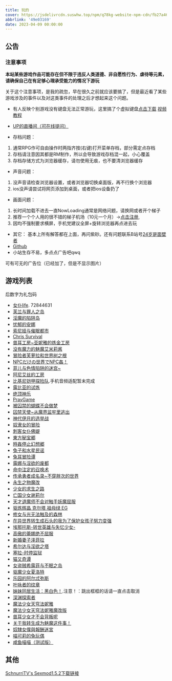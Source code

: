 ```yaml
---
title: 玩的
cover: https://jsdelivrcdn.suswhw.top/npm/q78kg-website-npm-cdn/fb27a46f-58f3-4c40-ba84-fdf9cf8ac528.jpg
abbrlink: '49e03169'
date: 2023-04-09 00:00:00
---
```


## 公告

### 注意事项

**本站某些游戏作品可能存在但不限于违反人类道德、非自愿性行为、虐待等元素，请确保自己在有足够心理承受能力的情况下游玩**

关于这个注意事项，是我的疏忽，早在很久之前就应该要搞了，但是最近看了某些游戏涉及的事件以及对这类事件的处理之后才想起来这个问题。

*  有人反映个别游戏没有键盘无法正常游玩，这里搞了个虚拟键盘[点击下载](https://wwm.lanzouy.com/ix1TA09muc9i) [视频教程](https://www.bilibili.com/video/BV1rY4y1c7gF?spm_id_from=333.999.list.card_archive.click&vd_source=801795c39b69f97463626c47636619c6)

*  [UP的直播间（可在线提问）](https://live.bilibili.com/h5/25002061)
*  存档问题：
1. 通常RPG作可自由操作时两指齐按(右键)打开菜单存档，部分需定点存档
2. 存档请注意因其都是RM制作，所以会导致游戏存档混一起，小心覆盖
3. 存档存储方式为浏览器缓存，请勿使用无痕，也不要清浏览器缓存

* 声音问题：
1. 没声音请检查浏览器设置，或者浏览器切换桌面版，再不行换个浏览器
2. ios没声请尝试将网页添加到桌面，或者把ios设备扔了

* 画面问题：
1. 长时间加载不进去一直NowLoading通常是网络问题，请换网或者开个梯子
2. 推荐一个个人用的很不错的梯子机场（10元一个月）→[点击注册](https://www.efcloud.net/#/register?code=51iZI5KU),
3. 因均不强制要求横屏，手机党建议全屏+旋转浏览器再点进去玩

* 其它：
基本上所有解答都在上面，再问紫砂。还有问题联系B站号[24岁是面壁者](https://space.bilibili.com/383769313/)
*  [Github](https://github.com/amemei-list)
*  小站生存不易，多点点广告吧qwq
<a class="tbaru">
   <script type="text/javascript">
   var uid = '460256';
   var wid = '701228';
   var pop_tag = document.createElement('script');pop_tag.src='//cdn.popcash.net/show.js';document.body.appendChild(pop_tag);
   pop_tag.onerror = function() {pop_tag = document.createElement('script');pop_tag.src='//cdn2.popcash.net/show.js';document.body.appendChild(pop_tag)};
</script>
   可有可无的广告位（已经加了，但是不显示图片）
</a>

## 游戏列表

后数字为礼包码

*  [女仆life](https://amemei-lists.github.io/MaidLife/). 72844631
*  [芙兰与罪人之岛](https://amemei-lists.github.io/FuranToZaininNoSima/index.html)
*  [淫魔的陷阱岛](https://amemei-lists.github.io/TrapIsland/index.html)
*  [忧郁的安娜](https://amemei-lists.github.io/melancholianna/index.html)
*  [索尼娅与催眠都市](https://amemei-lists.github.io/HypnoticCity/index.html)
*  [Chris Survival](https://amemei-lists.github.io/ChrisSurvival/index.html)
*  [兽耳工房~亚妮雅的炼金工房](https://amemei-lists.github.io/AnimalEarWorkshop/index.html)
*  [没有魔力的魅魔艾米莉酱](https://amemei-lists.github.io/Emily/index.html)
*  [冒险者芙萝拉和世界树之根](https://amemei-lists.github.io/Yggdrasill/index.html)
*  [NPCだけの世界でNPC姦！](https://amemei-lists.github.io/NPC/index.html)
*  [菲儿与色情陷阱的迷宫~](https://amemei-lists.github.io/GUARDIANSTRAP/index.html)
*  [阿尼艾丝的工房](https://amemei-lists.github.io/Anies/index.html)
*  [比基尼铠甲探险队](https://amemei-lists.github.io/BikiniArmor/index.html).手机音频适配暂未完成
*  [露比亚的试炼](https://amemei-lists.github.io/Rubia/index.html)
*  [绝顶神乐](https://amemei-lists.github.io/Kagura/)
*  [PrayGame](https://amemei-lists.github.io/PrayGame/)
*  [被囚禁的蝴蝶不会做梦](https://amemei-lists.github.io/butterfly/)
*  [囚禁天使~从魔界监牢里逃出](https://amemei-lists.github.io/ImprisonedAngel/)
*  [神代伊月的选举战](https://amemei-lists.github.io/Electoralwarfare/)
*  [奴隶女的冒险](https://amemei-lists.github.io/slave/)
*  [刺客女仆佛媞](https://amemei-lists.github.io/Assassinmaid/)
*  [東方秘宝郷](https://amemei-lists.github.io/SecretTreasureTownship/)
*  [時姦停止幻想郷](https://amemei-lists.github.io/THEWorld/)
*  [兔子和水星民谣](https://amemei-lists.github.io/MECHANICA)
*  [兔耳冒险谭](https://amemei-lists.github.io/TRMXT)
*  [露娜与淫欲的废都](https://amemei-lists.github.io/LNYYYDFD)
*  [命中注定的召唤术](https://amemei-lists.github.io/MZZDDZHS)
*  [传承勇者成名录~不穿胖次的世界](https://amemei-lists.github.io/CCYZCMLBCPCDSJ)
*  [永生之物魔改](https://amemei-lists.github.io/Ambrosia/)
*  [少女的求生之路](https://amemei-lists.github.io/SNDQSZL)
*  [亡国少女谢莉尔](https://amemei-lists.github.io/Belial-Red)
*  [天才退魔师不会对触手妖魔屈服](https://amemei-lists.github.io/TCTMSBHDCSYMQF)
*  [驱炼辉晶 克尔塔 祖母绿 EG](https://amemei-lists.github.io/QLHJKRTZMLEG)
*  [修女与光无法触及的森林](https://amemei-lists.github.io/XNYGWFCJDSL/)
*  [在异世界转生成石头的我为了保护女孩子努力变强](https://amemei-lists.github.io/ZYSJZSWSTDWWLBHNHZNLBQ/)
*  [埃那托斯-转世英雄与失忆少女-](https://amemei-lists.github.io/Enatus-Radi/)
*  [高傲的蕾娜绝不屈服](https://amemei-lists.github.io/GADLNJBQF/)
*  [新婚妻子泽菲拉](https://amemei-lists.github.io/Zefira/)
*  [希尔达与淫欲之塔](https://amemei-lists.github.io/XEDYYYZT/)
*  [塞拉-时停监狱](https://amemei-lists.github.io/SLSTJY/)
*  [猫又奇谭](https://amemei-lists.github.io/MYQT/)
*  [女盗贼希露菲与不眠之岛](https://amemei-lists.github.io/Sylphy-and-the-Sleepless-Island/)
*  [驱魔少女夏洛特](https://amemei-lists.github.io/ExorcistCharlotte/)
*  [乐园的阿尔忒弥斯](https://amemei-lists.github.io/Ark-of-Artemis/)
*  [叶咏者的纹章](https://amemei-lists.github.io/Leafsinger/)
*  [妹妹同居生活：黑白色！](https://amemei-lists.github.io/MSH/).注意！：跳出框框的话请一直点击取消
*  [深渊探索者](https://amemei-lists.github.io/Explorers-of-the-Abyss/)
*  [魔法少女天穹法妮雅](https://amemei-lists.github.io/Magical-Girl-Celesphonia/)
*  [魔法少女天穹法妮雅魔改版](https://amemei-lists.github.io/Magical-Girl-Celesphonia-extension/)
*  [兽耳少女才不会背叛呢](https://amemei-lists.github.io/Fox-Girls-Never-Play-Dirty/)
*  [关于我转生成为魅魔这件事！](https://amemei-lists.github.io/ReincarnatedSuccubus/)
*  [奴隸女僕與報酬迷宮](https://amemei-lists.github.io/NLNPYBCMG/)
*  [喵可莉的兔玩偶](https://amemei-lists.github.io/Nyakori/)
*  [咸鱼喵喵（测试版）](https://amemei-lists.github.io/Nyaruru/)

## 其他

[SchnurriTV's Sexmod1.5.2下载链接](https://www.file4.net/f-1xxP)

